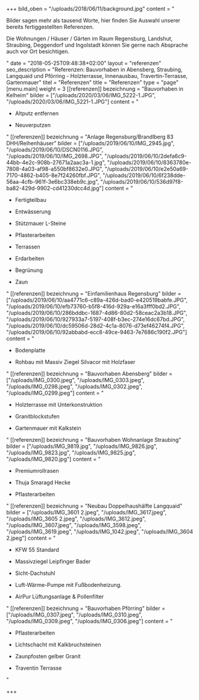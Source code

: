 +++
bild_oben = "/uploads/2018/06/11/background.jpg"
content = "<p>Bilder sagen mehr als tausend Worte, hier finden Sie Auswahl unserer bereits fertiggestellten Referenzen. <br></p><p>Die Wohnungen / Häuser / Gärten  im Raum Regensburg, Landshut, Straubing, Deggendorf und Ingolstadt können Sie gerne nach Absprache auch vor Ort besichtigen.</p>"
date = "2018-05-25T09:48:38+02:00"
layout = "referenzen"
seo_description = "Referenzen: Bauvorhaben in Abensberg, Straubing, Langquaid und Pförring - Holzterrasse, Innenausbau, Travertin-Terrasse, Gartenmauer"
titel = "Referenzen"
title = "Referenzen"
type = "page"
[menu.main]
weight = 3
[[referenzen]]
bezeichnung = "Bauvorhaben in Kelheim"
bilder = ["/uploads/2020/03/06/IMG_5222-1.JPG", "/uploads/2020/03/06/IMG_5221-1.JPG"]
content = "<ul><li><p>Altputz entfernen</p></li><li><p>Neuverputzen</p></li></ul>"
[[referenzen]]
bezeichnung = "Anlage Regensburg/Brandlberg 83 DHH/Reihenhäuser"
bilder = ["/uploads/2019/06/10/IMG_2945.jpg", "/uploads/2019/06/10/DSCN0116.JPG", "/uploads/2019/06/10/IMG_2698.JPG", "/uploads/2019/06/10/2defa6c9-44bb-4e2c-908b-27671a2aac3a-1.jpg", "/uploads/2019/06/10/8363780e-7808-4a03-af98-a550bf8632e0.JPG", "/uploads/2019/06/10/e2e50a69-7170-4862-b405-8e7f24260fbf.JPG", "/uploads/2019/06/10/6f238dde-56aa-4cfb-961f-3e6bc338eb9c.jpg", "/uploads/2019/06/10/536d97f8-ba82-429d-9902-cd41230dcc4d.jpg"]
content = "<ul><li><p>Fertigteilbau</p></li><li><p>Entwässerung </p></li><li><p>Stützmauer L-Steine</p></li><li><p>Pflasterarbeiten</p></li><li><p>Terrassen</p></li><li><p>Erdarbeiten </p></li><li><p>Begrünung </p></li><li><p>Zaun </p></li></ul>"
[[referenzen]]
bezeichnung = "Einfamilienhaus Regensburg"
bilder = ["/uploads/2019/06/10/aa4771c6-c89a-426d-bad0-e420519babfe.JPG", "/uploads/2019/06/10/efb73760-b5f8-416d-929a-e16a3fff0bd2.JPG", "/uploads/2019/06/10/286bddbc-1687-4d86-80d2-58ceac2a3b18.JPG", "/uploads/2019/06/10/927933a7-5197-408f-b3ec-274e16dc67bd.JPG", "/uploads/2019/06/10/dc59506d-28d2-4c1a-8076-d73ef46274f4.JPG", "/uploads/2019/06/10/92abbabd-ecc8-49ce-9463-7e7686c190f2.JPG"]
content = "<ul><li><p>Bodenplatte</p></li><li><p>Rohbau mit Massiv Ziegel Silvacor mit Holzfaser</p></li></ul>"
[[referenzen]]
bezeichnung = "Bauvorhaben Abensberg"
bilder = ["/uploads/IMG_0300.jpeg", "/uploads/IMG_0303.jpeg", "/uploads/IMG_0298.jpeg", "/uploads/IMG_0302.jpeg", "/uploads/IMG_0299.jpeg"]
content = "<ul><li><p>Holzterrasse mit Unterkonstruktion</p></li><li><p>Granitblockstufen</p></li><li><p>Gartenmauer mit Kalkstein</p></li></ul>"
[[referenzen]]
bezeichnung = "Bauvorhaben Wohnanlage Straubing"
bilder = ["/uploads/IMG_9819.jpg", "/uploads/IMG_9826.jpg", "/uploads/IMG_9823.jpg", "/uploads/IMG_9825.jpg", "/uploads/IMG_9820.jpg"]
content = "<ul><li><p>Premiumrollrasen</p></li><li><p>Thuja Smaragd Hecke</p></li><li><p>Pflasterarbeiten</p></li></ul>"
[[referenzen]]
bezeichnung = "Neubau Doppelhaushälfte Langquaid"
bilder = ["/uploads/IMG_3601 2.jpeg", "/uploads/IMG_3617.jpeg", "/uploads/IMG_3605 2.jpeg", "/uploads/IMG_3612.jpeg", "/uploads/IMG_3607.jpeg", "/uploads/IMG_3598.jpeg", "/uploads/IMG_3619.jpeg", "/uploads/IMG_1042.jpeg", "/uploads/IMG_3604 2.jpeg"]
content = "<ul><li><p>KFW 55 Standard</p></li><li><p>Massivziegel Leipfinger Bader</p></li><li><p>Sicht-Dachstuhl</p></li><li><p>Luft-Wärme-Pumpe mit Fußbodenheizung. </p></li><li><p>AirPur Lüftungsanlage &amp; Pollenfilter</p></li></ul>"
[[referenzen]]
bezeichnung = "Bauvorhaben Pförring"
bilder = ["/uploads/IMG_0307.jpeg", "/uploads/IMG_0310.jpeg", "/uploads/IMG_0309.jpeg", "/uploads/IMG_0306.jpeg"]
content = "<ul><li><p>Pflasterarbeiten</p></li><li><p>Lichtschacht mit Kalkbruchsteinen</p></li><li><p>Zaunpfosten gelber Granit</p></li><li><p>Traventin Terrasse</p></li></ul>"

+++
